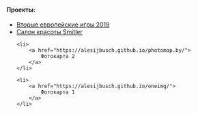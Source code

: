 <h4>Проекты:</h4>
<ul>
	<li>
		<a href="https://alesijbusch.github.io/euro2019/">
			Вторые европейские игры 2019
		</a>
	</li>
	<li>
		<a href="https://alesijbusch.github.io/smitler/">
			Салон красоты Smitler
		</a>
	</li>

	<li>
		<a href="https://alesijbusch.github.io/photomap.by/">
			Фотокарта 2
		</a>
	</li>

	<li>
		<a href="https://alesijbusch.github.io/oneimg/">
			Фотокарта 1
		</a>
	</li>

</ul>

